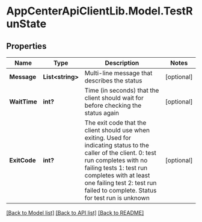 # AppCenterApiClientLib.Model.TestRunState
## Properties

Name | Type | Description | Notes
------------ | ------------- | ------------- | -------------
**Message** | **List&lt;string&gt;** | Multi-line message that describes the status | [optional] 
**WaitTime** | **int?** | Time (in seconds) that the client should wait for before checking the status again | [optional] 
**ExitCode** | **int?** | The exit code that the client should use when exiting. Used for indicating status to the caller of the client. 0: test run completes with no failing tests 1: test run completes with at least one failing test 2: test run failed to complete. Status for test run is unknown  | [optional] 

[[Back to Model list]](../README.md#documentation-for-models) [[Back to API list]](../README.md#documentation-for-api-endpoints) [[Back to README]](../README.md)

